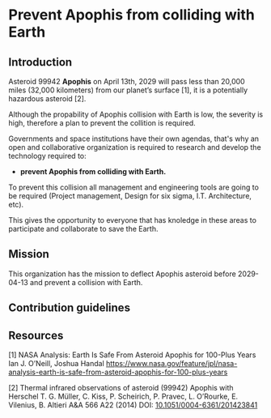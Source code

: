 # Prevent Apophis from colliding with Earth


## Introduction

<!-- Motivation -->
Asteroid 99942 **Apophis** on April 13th, 2029 will pass less than 20,000 miles (32,000 kilometers) from our planet’s surface [1], it is a potentially hazardous asteroid [2].

Although the propability of Apophis collision with Earth is low, the severity is high, therefore a plan to prevent the collition is required.

<!-- Why builidng this organization -->
Governments and space institutions have their own agendas, that's why an open and collaborative organization is required to research and develop the technology required to:
<!-- Problem to solve -->
- **prevent Apophis from colliding with Earth.**

<!-- Learning required -->
To prevent this collision all management and engineering tools are going to be required (Project management, Design for six sigma, I.T. Architecture, etc).

<!-- What makes your organization stand out? -->
This gives the opportunity to everyone that has knoledge in these areas to participate and collaborate to save the Earth.


## Mission

This organization has the mission to deflect Apophis asteroid before 2029-04-13 and prevent a collision with Earth.


## Contribution guidelines



## Resources

[1] NASA Analysis: Earth Is Safe From Asteroid Apophis for 100-Plus Years
Ian J. O’Neill, Joshua Handal
https://www.nasa.gov/feature/jpl/nasa-analysis-earth-is-safe-from-asteroid-apophis-for-100-plus-years

[2] Thermal infrared observations of asteroid (99942) Apophis with Herschel
T. G.  Müller, C.  Kiss, P.  Scheirich, P.  Pravec, L.  O’Rourke, E.  Vilenius, B.  Altieri
A&A 566 A22 (2014)
DOI: [10.1051/0004-6361/201423841](https://doi.org/10.1051/0004-6361/201423841)
